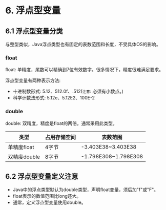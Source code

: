 # 6. 浮点型变量

## 6.1 浮点型变量分类


与整型类似，Java浮点类型也有固定的表数范围和长度，不受具体OS的影响。

### float
float: 单精度，尾数可以精确到7位有效数字。很多情况下，精度很难满足要求。

浮点型变量有两种表示方法:
* 十进制数形式: 5.12、512.0f、.512(`注意`: 必须有小数点。)
* 科学计数法形式: 5.12e、5.12E2、100E-2


### double
double: 双精度，精度是float的两倍。通常采用此类型。


| 类型 | 占用存储空间 | 表数范围 |
|----|----|----|
| 单精度float | 4字节 | -3.403E38~3.403E38 |
| 双精度double | 8字节 | -1.798E308~1.798E308 |


## 6.2 浮点型变量定义注意
* Java中的浮点类型默认为double类型，声明float变量，须后加"f"或"F"。
* float表示的数值范围比long还大。
* 通常，定义浮点型变量使用double。